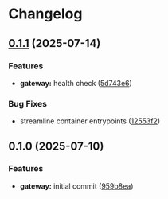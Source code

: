 # Changelog

## [0.1.1](https://github.com/MaxHerbs/hive-metrics/compare/gateway@v0.1.0...gateway@v0.1.1) (2025-07-14)


### Features

* **gateway:** health check ([5d743e6](https://github.com/MaxHerbs/hive-metrics/commit/5d743e6160080c10f4c9955ef23a32fe7a06454e))


### Bug Fixes

* streamline container entrypoints ([12553f2](https://github.com/MaxHerbs/hive-metrics/commit/12553f235dcd36036e5e3af28b153f29928421c9))

## 0.1.0 (2025-07-10)


### Features

* **gateway:** initial commit ([959b8ea](https://github.com/MaxHerbs/hive-metrics/commit/959b8ea70f4ab55d2deec99f78bd5367761c5ad4))
